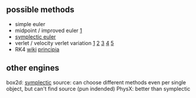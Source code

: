 ## possible methods
- simple euler
- midpoint / improved euler [1](https://www.physics.udel.edu/~bnikolic/teaching/phys660/numerical_ode/node3.html)
- [symplectic euler](https://en.wikipedia.org/wiki/Semi-implicit_Euler_method)
- verlet / velocity verlet variation 
  [1](https://gamedev.stackexchange.com/questions/15708/how-can-i-implement-gravity/41917#41917)
  [2](http://lolengine.net/blog/2011/12/14/understanding-motion-in-games)
  [3](https://en.wikipedia.org/wiki/Verlet_integration#Velocity_Verlet)
  [4](https://www.physics.udel.edu/~bnikolic/teaching/phys660/numerical_ode/node5.html)
  [5](https://www.algorithm-archive.org/contents/verlet_integration/verlet_integration.html)
- RK4
  [wiki](https://en.wikipedia.org/wiki/Runge%E2%80%93Kutta_methods)
  [principia](https://github.com/mockingbirdnest/Principia/blob/ca2948a74840c8c0416af83efce8f7ebebc6d430/documentation/ODEs%20and%20Runge-Kutta%20integrators.pdf)

## other engines
box2d: [symplectic](https://gamedev.stackexchange.com/questions/79938/unitys-default-integration-method)
source: can choose different methods even per single object, but can't find source (pun indended)
PhysX: better than symplectic